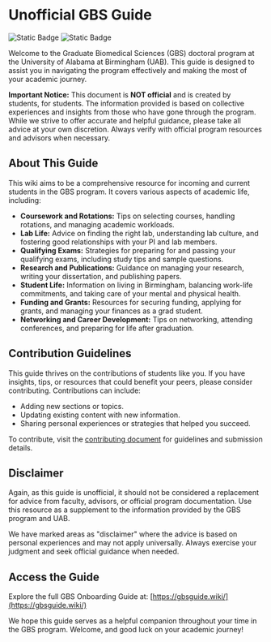 # Unofficial GBS Guide

![Static Badge](https://img.shields.io/badge/documentation-ongoing-blue)
![Static Badge](https://img.shields.io/badge/status-in-progress-orange)

Welcome to the Graduate Biomedical Sciences (GBS) doctoral program at the University of Alabama at Birmingham (UAB). This guide is designed to assist you in navigating the program effectively and making the most of your academic journey.

**Important Notice:** This document is **NOT official** and is created by students, for students. The information provided is based on collective experiences and insights from those who have gone through the program. While we strive to offer accurate and helpful guidance, please take all advice at your own discretion. Always verify with official program resources and advisors when necessary.

## About This Guide

This wiki aims to be a comprehensive resource for incoming and current students in the GBS program. It covers various aspects of academic life, including:

- **Coursework and Rotations:** Tips on selecting courses, handling rotations, and managing academic workloads.
- **Lab Life:** Advice on finding the right lab, understanding lab culture, and fostering good relationships with your PI and lab members.
- **Qualifying Exams:** Strategies for preparing for and passing your qualifying exams, including study tips and sample questions.
- **Research and Publications:** Guidance on managing your research, writing your dissertation, and publishing papers.
- **Student Life:** Information on living in Birmingham, balancing work-life commitments, and taking care of your mental and physical health.
- **Funding and Grants:** Resources for securing funding, applying for grants, and managing your finances as a grad student.
- **Networking and Career Development:** Tips on networking, attending conferences, and preparing for life after graduation.

## Contribution Guidelines

This guide thrives on the contributions of students like you. If you have insights, tips, or resources that could benefit your peers, please consider contributing. Contributions can include:

- Adding new sections or topics.
- Updating existing content with new information.
- Sharing personal experiences or strategies that helped you succeed.

To contribute, visit the [contributing document](./.github/CONTRIBUTING.md) for guidelines and submission details.

## Disclaimer

Again, as this guide is unofficial, it should not be considered a replacement for advice from faculty, advisors, or official program documentation. Use this resource as a supplement to the information provided by the GBS program and UAB.

We have marked areas as "disclaimer" where the advice is based on personal experiences and may not apply universally. Always exercise your judgment and seek official guidance when needed.

## Access the Guide

Explore the full GBS Onboarding Guide at: [https://gbsguide.wiki/](https://gbsguide.wiki/)

We hope this guide serves as a helpful companion throughout your time in the GBS program. Welcome, and good luck on your academic journey!
